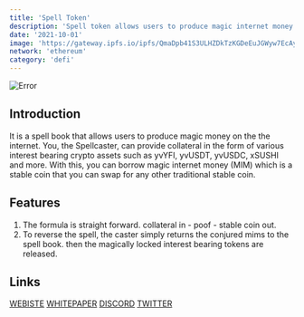 ```yaml
---
title: 'Spell Token'
description: 'Spell token allows users to produce magic internet money'
date: '2021-10-01'
image: 'https://gateway.ipfs.io/ipfs/QmaDpb41S3ULHZDkTzKGDeEuJGWyw7EcAyFVaADW92YdWq'
network: 'ethereum'
category: 'defi'
---
```


![Error](https://gateway.ipfs.io/ipfs/QmRMAeEUa7vmJe47Cijwb9bTRHSDEohk3Uk7mAUTVjWMBW)

## Introduction
It is a spell book that allows users to produce magic money on the the internet. You, the Spellcaster, can provide collateral in the form of various interest bearing crypto assets such as yvYFI, yvUSDT, yvUSDC, xSUSHI and more. With this, you can borrow magic internet money (MIM) which is a stable coin that you can swap for any other traditional stable coin.


## Features
1. The formula is straight forward. collateral in - poof - stable coin out.
2. To reverse the spell, the caster simply returns the conjured mims to the spell book. then the magically locked interest bearing tokens are released.

## Links


[WEBISTE](https://abracadabra.money/)
[WHITEPAPER](https://docs.abracadabra.money/)
[DISCORD](https://discord.com/invite/mim)
[TWITTER](https://twitter.com/MIM_Spell)